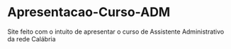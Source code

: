 # Apresentacao-Curso-ADM
Site feito com o intuito de apresentar o curso de Assistente Administrativo da rede Calábria
